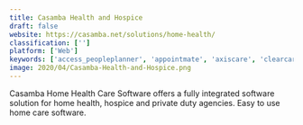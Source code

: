 ```yaml
---
title: Casamba Health and Hospice
draft: false 
website: https://casamba.net/solutions/home-health/
classification: ['']
platform: ['Web']
keywords: ['access_peopleplanner', 'appointmate', 'axiscare', 'clearcare', 'diona_mobility', 'excel_health_skilled_nursing', 'hhc_3000', 'hometrak', 'mycooey', 'wellsky_private_duty', 'ersp', 'myunity']
image: 2020/04/Casamba-Health-and-Hospice.png
---
```

Casamba Home Health Care Software offers a fully integrated software solution for home health, hospice and private duty agencies. Easy to use home care software.